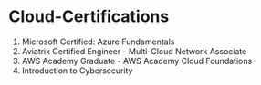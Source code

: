 # Cloud-Certifications

  1. Microsoft Certified: Azure Fundamentals
  2. Aviatrix Certified Engineer - Multi-Cloud Network Associate
  3. AWS Academy Graduate - AWS Academy Cloud Foundations
  4. Introduction to Cybersecurity
